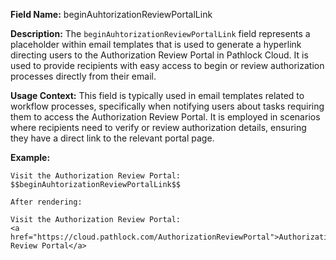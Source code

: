 **Field Name:** beginAuhtorizationReviewPortalLink

**Description:** The `beginAuhtorizationReviewPortalLink` field represents a placeholder within email templates that is used to generate a hyperlink directing users to the Authorization Review Portal in Pathlock Cloud. It is used to provide recipients with easy access to begin or review authorization processes directly from their email.

**Usage Context:** This field is typically used in email templates related to workflow processes, specifically when notifying users about tasks requiring them to access the Authorization Review Portal. It is employed in scenarios where recipients need to verify or review authorization details, ensuring they have a direct link to the relevant portal page.

**Example:**

    Visit the Authorization Review Portal: $$beginAuhtorizationReviewPortalLink$$

    After rendering:

    Visit the Authorization Review Portal: 
    <a href="https://cloud.pathlock.com/AuthorizationReviewPortal">Authorization Review Portal</a>